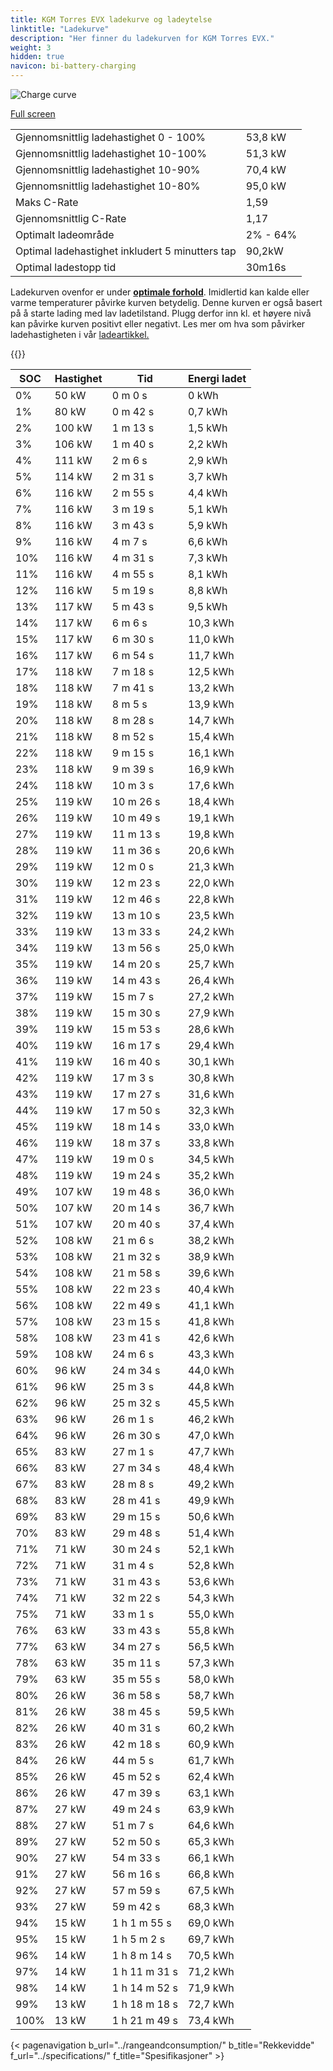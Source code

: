 ```yaml
---
title: KGM Torres EVX ladekurve og ladeytelse
linktitle: "Ladekurve"
description: "Her finner du ladekurven for KGM Torres EVX."
weight: 3
hidden: true
navicon: bi-battery-charging
---
```

<!-- markdownlint-disable MD033 -->
<img src="/images/models/kgm/torres/torres_evx/chargingcurve.svg" alt="Charge curve" class="img-fluid">

[Full screen](/images/models/kgm/torres/torres_evx/chargingcurve.svg)


<table class="table table-striped border">
<tbody>
<tr>
<td>Gjennomsnittlig ladehastighet 0 - 100%</td><td>53,8 kW</td>
</tr>
<tr>
<td>Gjennomsnittlig ladehastighet 10-100%</td><td>51,3 kW</td>
</tr>
<tr>
<td>Gjennomsnittlig ladehastighet 10-90%</td><td>70,4 kW</td>
</tr>
<tr>
<td>Gjennomsnittlig ladehastighet 10-80%</td><td>95,0 kW</td>
</tr>
<tr>
<td>Maks C-Rate</td><td>1,59</td>
</tr>
<tr>
<td>Gjennomsnittlig C-Rate</td><td>1,17</td>
</tr>
<tr>
<td>Optimalt ladeområde</td><td>2% - 64%</td>
</tr>
<tr>
<td>Optimal ladehastighet inkludert 5 minutters tap</td><td>90,2kW</td>
</tr>
<tr>
<td>Optimal ladestopp tid</td><td>30m16s</td>
</tr>
</tbody>
</table>


Ladekurven ovenfor er under **[optimale forhold](../../../../../technology/battery/charging/#temperatur)**. Imidlertid kan kalde eller varme temperaturer påvirke kurven betydelig. Denne kurven er også basert på å starte lading med lav ladetilstand. Plugg derfor inn kl. et høyere nivå kan påvirke kurven positivt eller negativt. Les mer om hva som påvirker ladehastigheten i vår [ladeartikkel.](../../../../../technology/battery/charging/)


{{<evkxdisplayaddarticle />}}
<table class="table table-striped border">
<thead>
<tr><th>SOC</th><th>Hastighet</th><th>Tid</th><th>Energi ladet</th></tr>
</thead>
<tbody>
<tr>
<td>0%</td><td>50 kW</td><td> 0 m 0 s </td><td>0 kWh </td>
</tr>
<tr>
<td>1%</td><td>80 kW</td><td> 0 m 42 s </td><td>0,7 kWh </td>
</tr>
<tr>
<td>2%</td><td>100 kW</td><td> 1 m 13 s </td><td>1,5 kWh </td>
</tr>
<tr>
<td>3%</td><td>106 kW</td><td> 1 m 40 s </td><td>2,2 kWh </td>
</tr>
<tr>
<td>4%</td><td>111 kW</td><td> 2 m 6 s </td><td>2,9 kWh </td>
</tr>
<tr>
<td>5%</td><td>114 kW</td><td> 2 m 31 s </td><td>3,7 kWh </td>
</tr>
<tr>
<td>6%</td><td>116 kW</td><td> 2 m 55 s </td><td>4,4 kWh </td>
</tr>
<tr>
<td>7%</td><td>116 kW</td><td> 3 m 19 s </td><td>5,1 kWh </td>
</tr>
<tr>
<td>8%</td><td>116 kW</td><td> 3 m 43 s </td><td>5,9 kWh </td>
</tr>
<tr>
<td>9%</td><td>116 kW</td><td> 4 m 7 s </td><td>6,6 kWh </td>
</tr>
<tr>
<td>10%</td><td>116 kW</td><td> 4 m 31 s </td><td>7,3 kWh </td>
</tr>
<tr>
<td>11%</td><td>116 kW</td><td> 4 m 55 s </td><td>8,1 kWh </td>
</tr>
<tr>
<td>12%</td><td>116 kW</td><td> 5 m 19 s </td><td>8,8 kWh </td>
</tr>
<tr>
<td>13%</td><td>117 kW</td><td> 5 m 43 s </td><td>9,5 kWh </td>
</tr>
<tr>
<td>14%</td><td>117 kW</td><td> 6 m 6 s </td><td>10,3 kWh </td>
</tr>
<tr>
<td>15%</td><td>117 kW</td><td> 6 m 30 s </td><td>11,0 kWh </td>
</tr>
<tr>
<td>16%</td><td>117 kW</td><td> 6 m 54 s </td><td>11,7 kWh </td>
</tr>
<tr>
<td>17%</td><td>118 kW</td><td> 7 m 18 s </td><td>12,5 kWh </td>
</tr>
<tr>
<td>18%</td><td>118 kW</td><td> 7 m 41 s </td><td>13,2 kWh </td>
</tr>
<tr>
<td>19%</td><td>118 kW</td><td> 8 m 5 s </td><td>13,9 kWh </td>
</tr>
<tr>
<td>20%</td><td>118 kW</td><td> 8 m 28 s </td><td>14,7 kWh </td>
</tr>
<tr>
<td>21%</td><td>118 kW</td><td> 8 m 52 s </td><td>15,4 kWh </td>
</tr>
<tr>
<td>22%</td><td>118 kW</td><td> 9 m 15 s </td><td>16,1 kWh </td>
</tr>
<tr>
<td>23%</td><td>118 kW</td><td> 9 m 39 s </td><td>16,9 kWh </td>
</tr>
<tr>
<td>24%</td><td>118 kW</td><td> 10 m 3 s </td><td>17,6 kWh </td>
</tr>
<tr>
<td>25%</td><td>119 kW</td><td> 10 m 26 s </td><td>18,4 kWh </td>
</tr>
<tr>
<td>26%</td><td>119 kW</td><td> 10 m 49 s </td><td>19,1 kWh </td>
</tr>
<tr>
<td>27%</td><td>119 kW</td><td> 11 m 13 s </td><td>19,8 kWh </td>
</tr>
<tr>
<td>28%</td><td>119 kW</td><td> 11 m 36 s </td><td>20,6 kWh </td>
</tr>
<tr>
<td>29%</td><td>119 kW</td><td> 12 m 0 s </td><td>21,3 kWh </td>
</tr>
<tr>
<td>30%</td><td>119 kW</td><td> 12 m 23 s </td><td>22,0 kWh </td>
</tr>
<tr>
<td>31%</td><td>119 kW</td><td> 12 m 46 s </td><td>22,8 kWh </td>
</tr>
<tr>
<td>32%</td><td>119 kW</td><td> 13 m 10 s </td><td>23,5 kWh </td>
</tr>
<tr>
<td>33%</td><td>119 kW</td><td> 13 m 33 s </td><td>24,2 kWh </td>
</tr>
<tr>
<td>34%</td><td>119 kW</td><td> 13 m 56 s </td><td>25,0 kWh </td>
</tr>
<tr>
<td>35%</td><td>119 kW</td><td> 14 m 20 s </td><td>25,7 kWh </td>
</tr>
<tr>
<td>36%</td><td>119 kW</td><td> 14 m 43 s </td><td>26,4 kWh </td>
</tr>
<tr>
<td>37%</td><td>119 kW</td><td> 15 m 7 s </td><td>27,2 kWh </td>
</tr>
<tr>
<td>38%</td><td>119 kW</td><td> 15 m 30 s </td><td>27,9 kWh </td>
</tr>
<tr>
<td>39%</td><td>119 kW</td><td> 15 m 53 s </td><td>28,6 kWh </td>
</tr>
<tr>
<td>40%</td><td>119 kW</td><td> 16 m 17 s </td><td>29,4 kWh </td>
</tr>
<tr>
<td>41%</td><td>119 kW</td><td> 16 m 40 s </td><td>30,1 kWh </td>
</tr>
<tr>
<td>42%</td><td>119 kW</td><td> 17 m 3 s </td><td>30,8 kWh </td>
</tr>
<tr>
<td>43%</td><td>119 kW</td><td> 17 m 27 s </td><td>31,6 kWh </td>
</tr>
<tr>
<td>44%</td><td>119 kW</td><td> 17 m 50 s </td><td>32,3 kWh </td>
</tr>
<tr>
<td>45%</td><td>119 kW</td><td> 18 m 14 s </td><td>33,0 kWh </td>
</tr>
<tr>
<td>46%</td><td>119 kW</td><td> 18 m 37 s </td><td>33,8 kWh </td>
</tr>
<tr>
<td>47%</td><td>119 kW</td><td> 19 m 0 s </td><td>34,5 kWh </td>
</tr>
<tr>
<td>48%</td><td>119 kW</td><td> 19 m 24 s </td><td>35,2 kWh </td>
</tr>
<tr>
<td>49%</td><td>107 kW</td><td> 19 m 48 s </td><td>36,0 kWh </td>
</tr>
<tr>
<td>50%</td><td>107 kW</td><td> 20 m 14 s </td><td>36,7 kWh </td>
</tr>
<tr>
<td>51%</td><td>107 kW</td><td> 20 m 40 s </td><td>37,4 kWh </td>
</tr>
<tr>
<td>52%</td><td>108 kW</td><td> 21 m 6 s </td><td>38,2 kWh </td>
</tr>
<tr>
<td>53%</td><td>108 kW</td><td> 21 m 32 s </td><td>38,9 kWh </td>
</tr>
<tr>
<td>54%</td><td>108 kW</td><td> 21 m 58 s </td><td>39,6 kWh </td>
</tr>
<tr>
<td>55%</td><td>108 kW</td><td> 22 m 23 s </td><td>40,4 kWh </td>
</tr>
<tr>
<td>56%</td><td>108 kW</td><td> 22 m 49 s </td><td>41,1 kWh </td>
</tr>
<tr>
<td>57%</td><td>108 kW</td><td> 23 m 15 s </td><td>41,8 kWh </td>
</tr>
<tr>
<td>58%</td><td>108 kW</td><td> 23 m 41 s </td><td>42,6 kWh </td>
</tr>
<tr>
<td>59%</td><td>108 kW</td><td> 24 m 6 s </td><td>43,3 kWh </td>
</tr>
<tr>
<td>60%</td><td>96 kW</td><td> 24 m 34 s </td><td>44,0 kWh </td>
</tr>
<tr>
<td>61%</td><td>96 kW</td><td> 25 m 3 s </td><td>44,8 kWh </td>
</tr>
<tr>
<td>62%</td><td>96 kW</td><td> 25 m 32 s </td><td>45,5 kWh </td>
</tr>
<tr>
<td>63%</td><td>96 kW</td><td> 26 m 1 s </td><td>46,2 kWh </td>
</tr>
<tr>
<td>64%</td><td>96 kW</td><td> 26 m 30 s </td><td>47,0 kWh </td>
</tr>
<tr>
<td>65%</td><td>83 kW</td><td> 27 m 1 s </td><td>47,7 kWh </td>
</tr>
<tr>
<td>66%</td><td>83 kW</td><td> 27 m 34 s </td><td>48,4 kWh </td>
</tr>
<tr>
<td>67%</td><td>83 kW</td><td> 28 m 8 s </td><td>49,2 kWh </td>
</tr>
<tr>
<td>68%</td><td>83 kW</td><td> 28 m 41 s </td><td>49,9 kWh </td>
</tr>
<tr>
<td>69%</td><td>83 kW</td><td> 29 m 15 s </td><td>50,6 kWh </td>
</tr>
<tr>
<td>70%</td><td>83 kW</td><td> 29 m 48 s </td><td>51,4 kWh </td>
</tr>
<tr>
<td>71%</td><td>71 kW</td><td> 30 m 24 s </td><td>52,1 kWh </td>
</tr>
<tr>
<td>72%</td><td>71 kW</td><td> 31 m 4 s </td><td>52,8 kWh </td>
</tr>
<tr>
<td>73%</td><td>71 kW</td><td> 31 m 43 s </td><td>53,6 kWh </td>
</tr>
<tr>
<td>74%</td><td>71 kW</td><td> 32 m 22 s </td><td>54,3 kWh </td>
</tr>
<tr>
<td>75%</td><td>71 kW</td><td> 33 m 1 s </td><td>55,0 kWh </td>
</tr>
<tr>
<td>76%</td><td>63 kW</td><td> 33 m 43 s </td><td>55,8 kWh </td>
</tr>
<tr>
<td>77%</td><td>63 kW</td><td> 34 m 27 s </td><td>56,5 kWh </td>
</tr>
<tr>
<td>78%</td><td>63 kW</td><td> 35 m 11 s </td><td>57,3 kWh </td>
</tr>
<tr>
<td>79%</td><td>63 kW</td><td> 35 m 55 s </td><td>58,0 kWh </td>
</tr>
<tr>
<td>80%</td><td>26 kW</td><td> 36 m 58 s </td><td>58,7 kWh </td>
</tr>
<tr>
<td>81%</td><td>26 kW</td><td> 38 m 45 s </td><td>59,5 kWh </td>
</tr>
<tr>
<td>82%</td><td>26 kW</td><td> 40 m 31 s </td><td>60,2 kWh </td>
</tr>
<tr>
<td>83%</td><td>26 kW</td><td> 42 m 18 s </td><td>60,9 kWh </td>
</tr>
<tr>
<td>84%</td><td>26 kW</td><td> 44 m 5 s </td><td>61,7 kWh </td>
</tr>
<tr>
<td>85%</td><td>26 kW</td><td> 45 m 52 s </td><td>62,4 kWh </td>
</tr>
<tr>
<td>86%</td><td>26 kW</td><td> 47 m 39 s </td><td>63,1 kWh </td>
</tr>
<tr>
<td>87%</td><td>27 kW</td><td> 49 m 24 s </td><td>63,9 kWh </td>
</tr>
<tr>
<td>88%</td><td>27 kW</td><td> 51 m 7 s </td><td>64,6 kWh </td>
</tr>
<tr>
<td>89%</td><td>27 kW</td><td> 52 m 50 s </td><td>65,3 kWh </td>
</tr>
<tr>
<td>90%</td><td>27 kW</td><td> 54 m 33 s </td><td>66,1 kWh </td>
</tr>
<tr>
<td>91%</td><td>27 kW</td><td> 56 m 16 s </td><td>66,8 kWh </td>
</tr>
<tr>
<td>92%</td><td>27 kW</td><td> 57 m 59 s </td><td>67,5 kWh </td>
</tr>
<tr>
<td>93%</td><td>27 kW</td><td> 59 m 42 s </td><td>68,3 kWh </td>
</tr>
<tr>
<td>94%</td><td>15 kW</td><td>1 h 1 m 55 s </td><td>69,0 kWh </td>
</tr>
<tr>
<td>95%</td><td>15 kW</td><td>1 h 5 m 2 s </td><td>69,7 kWh </td>
</tr>
<tr>
<td>96%</td><td>14 kW</td><td>1 h 8 m 14 s </td><td>70,5 kWh </td>
</tr>
<tr>
<td>97%</td><td>14 kW</td><td>1 h 11 m 31 s </td><td>71,2 kWh </td>
</tr>
<tr>
<td>98%</td><td>14 kW</td><td>1 h 14 m 52 s </td><td>71,9 kWh </td>
</tr>
<tr>
<td>99%</td><td>13 kW</td><td>1 h 18 m 18 s </td><td>72,7 kWh </td>
</tr>
<tr>
<td>100%</td><td>13 kW</td><td>1 h 21 m 49 s </td><td>73,4 kWh </td>
</tr>
</tbody>
</table>


{< pagenavigation b_url="../rangeandconsumption/" b_title="Rekkevidde" f_url="../specifications/" f_title="Spesifikasjoner" >}

